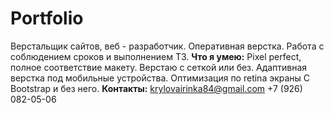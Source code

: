 # Portfolio
Верстальщик сайтов, веб - разработчик. Оперативная верстка. Работа с соблюдением сроков и выполнением ТЗ.
**Что я умею:**
Pixel perfect, полное соответствие макету.
Верстаю с сеткой или без.
Адаптивная верстка под мобильные устройства.
Оптимизация по retina экраны
С Bootstrap и без него.
**Контакты:**
krylovairinka84@gmail.com
+7 (926) 082-05-06
